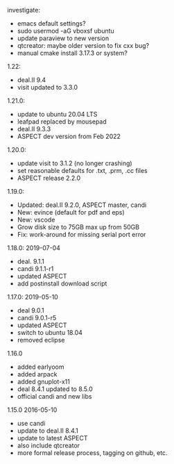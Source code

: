 investigate:
 - emacs default settings?
 - sudo usermod -aG vboxsf ubuntu
 - update paraview to new version
 - qtcreator: maybe older version to fix cxx bug?
 - manual cmake install 3.17.3 or system?

1.22:

- deal.II 9.4
- visit updated to 3.3.0

1.21.0:

- update to ubuntu 20.04 LTS
- leafpad replaced by mousepad
- deal.II 9.3.3
- ASPECT dev version from Feb 2022

1.20.0:
- update visit to 3.1.2 (no longer crashing)
- set reasonable defaults for .txt, .prm, .cc files
- ASPECT release 2.2.0

1.19.0:
  - Updated: deal.II 9.2.0, ASPECT master, candi
  - New: evince (default for pdf and eps)
  - New: vscode
  - Grow disk size to 75GB max up from 50GB
  - Fix: work-around for missing serial port error

1.18.0: 2019-07-04
  - deal. 9.1.1
  - candi 9.1.1-r1
  - updated ASPECT
  - add postinstall download script

1.17.0: 2019-05-10
  - deal 9.0.1
  - candi 9.0.1-r5
  - updated ASPECT
  - switch to ubuntu 18.04
  - removed eclipse

1.16.0 
  - added earlyoom
  - added arpack
  - added gnuplot-x11
  - deal 8.4.1 updated to 8.5.0
  - official candi and new libs

1.15.0 2016-05-10
  - use candi
  - update to deal.II 8.4.1
  - update to latest ASPECT
  - also include qtcreator
  - more formal release process, tagging on github, etc. 
